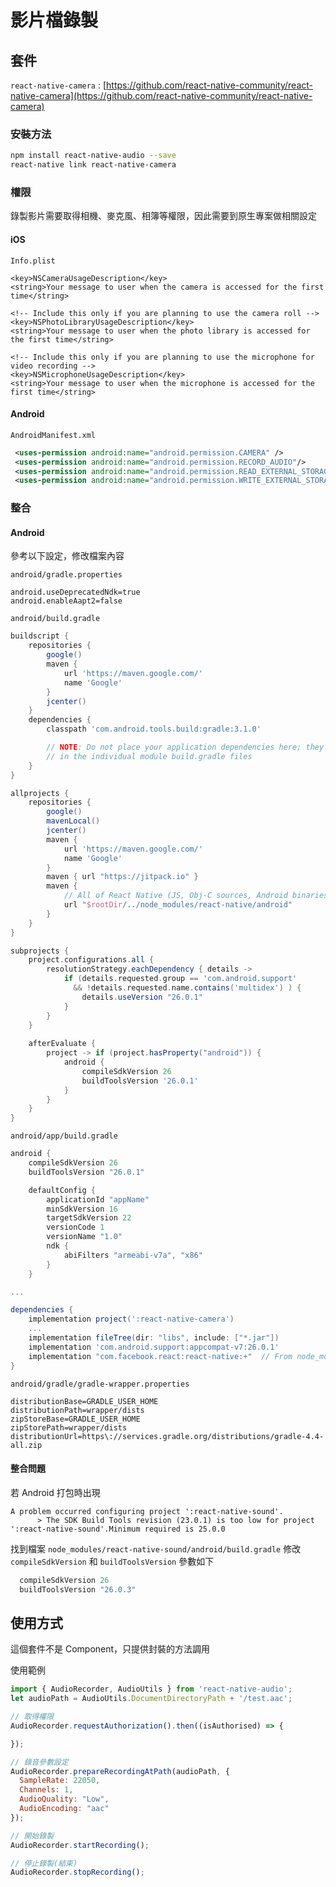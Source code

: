 # 影片檔錄製

## 套件

`react-native-camera` : [https://github.com/react-native-community/react-native-camera](https://github.com/react-native-community/react-native-camera)

### 安裝方法

```bash
npm install react-native-audio --save
react-native link react-native-camera
```

### 權限

錄製影片需要取得相機、麥克風、相簿等權限，因此需要到原生專案做相關設定

#### iOS

`Info.plist`

```plist
<key>NSCameraUsageDescription</key>
<string>Your message to user when the camera is accessed for the first time</string>

<!-- Include this only if you are planning to use the camera roll -->
<key>NSPhotoLibraryUsageDescription</key>
<string>Your message to user when the photo library is accessed for the first time</string>

<!-- Include this only if you are planning to use the microphone for video recording -->
<key>NSMicrophoneUsageDescription</key>
<string>Your message to user when the microphone is accessed for the first time</string>
```

#### Android

`AndroidManifest.xml`

```xml
 <uses-permission android:name="android.permission.CAMERA" />
 <uses-permission android:name="android.permission.RECORD_AUDIO"/>
 <uses-permission android:name="android.permission.READ_EXTERNAL_STORAGE" />
 <uses-permission android:name="android.permission.WRITE_EXTERNAL_STORAGE" />
```

### 整合

#### Android

參考以下設定，修改檔案內容

`android/gradle.properties`

```properties
android.useDeprecatedNdk=true
android.enableAapt2=false
```

`android/build.gradle`

```gradle
buildscript {
    repositories {
        google()
        maven {
            url 'https://maven.google.com/'
            name 'Google'
        }
        jcenter()
    }
    dependencies {
        classpath 'com.android.tools.build:gradle:3.1.0'

        // NOTE: Do not place your application dependencies here; they belong
        // in the individual module build.gradle files
    }
}

allprojects {
    repositories {
        google()
        mavenLocal()
        jcenter()
        maven {
            url 'https://maven.google.com/'
            name 'Google'
        }
        maven { url "https://jitpack.io" }
        maven {
            // All of React Native (JS, Obj-C sources, Android binaries) is installed from npm
            url "$rootDir/../node_modules/react-native/android"
        }
    }
}

subprojects {
    project.configurations.all {
        resolutionStrategy.eachDependency { details ->
            if (details.requested.group == 'com.android.support'
              && !details.requested.name.contains('multidex') ) {
                details.useVersion "26.0.1"
            }
        }
    }
    
    afterEvaluate { 
        project -> if (project.hasProperty("android")) { 
            android { 
                compileSdkVersion 26 
                buildToolsVersion '26.0.1' 
            } 
        } 
    } 
}
```

`android/app/build.gradle`

```gradle
android {
    compileSdkVersion 26
    buildToolsVersion "26.0.1"

    defaultConfig {
        applicationId "appName"
        minSdkVersion 16
        targetSdkVersion 22
        versionCode 1
        versionName "1.0"
        ndk {
            abiFilters "armeabi-v7a", "x86"
        }
    }

...

dependencies {
    implementation project(':react-native-camera')
    ...
    implementation fileTree(dir: "libs", include: ["*.jar"])
    implementation 'com.android.support:appcompat-v7:26.0.1'
    implementation "com.facebook.react:react-native:+"  // From node_modules
}
```

`android/gradle/gradle-wrapper.properties`

```properties
distributionBase=GRADLE_USER_HOME
distributionPath=wrapper/dists
zipStoreBase=GRADLE_USER_HOME
zipStorePath=wrapper/dists
distributionUrl=https\://services.gradle.org/distributions/gradle-4.4-all.zip
```

#### 整合問題

若 Android 打包時出現

```
A problem occurred configuring project ':react-native-sound'.
      > The SDK Build Tools revision (23.0.1) is too low for project ':react-native-sound'.Minimum required is 25.0.0
```

找到檔案 `node_modules/react-native-sound/android/build.gradle`
修改 `compileSdkVersion` 和 `buildToolsVersion` 參數如下

```gradle
  compileSdkVersion 26
  buildToolsVersion "26.0.3"
```

## 使用方式

這個套件不是 Component，只提供封裝的方法調用

使用範例

```js
import { AudioRecorder, AudioUtils } from 'react-native-audio';
let audioPath = AudioUtils.DocumentDirectoryPath + '/test.aac';

// 取得權限
AudioRecorder.requestAuthorization().then((isAuthorised) => {

});

// 錄音參數設定
AudioRecorder.prepareRecordingAtPath(audioPath, {
  SampleRate: 22050,
  Channels: 1,
  AudioQuality: "Low",
  AudioEncoding: "aac"
});

// 開始錄製
AudioRecorder.startRecording();

// 停止錄製(結束)
AudioRecorder.stopRecording();
```

